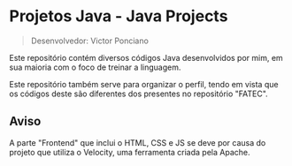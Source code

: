 # Projetos Java - Java Projects

> Desenvolvedor: Victor Ponciano

Este repositório contém diversos códigos Java desenvolvidos por mim, em sua maioria com o foco de treinar a linguagem.

Este repositório também serve para organizar o perfil, tendo em vista que os códigos deste são diferentes dos presentes no repositório "FATEC".

## Aviso

A parte "Frontend" que inclui o HTML, CSS e JS se deve por causa do projeto que utiliza o Velocity, uma ferramenta criada pela Apache.